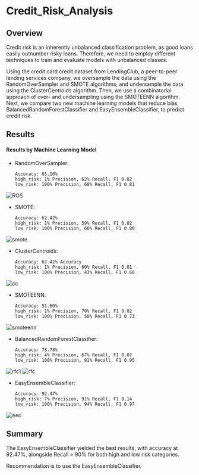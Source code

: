 # Credit_Risk_Analysis

## Overview
Credit risk is an inherently unbalanced classification problem, as good loans easily outnumber risky loans. Therefore, we need to employ different techniques to train and evaluate models with unbalanced classes.
  
Using the credit card credit dataset from LendingClub, a peer-to-peer lending services company, we oversample the data using the RandomOverSampler and SMOTE algorithms, and undersample the data using the ClusterCentroids algorithm. Then, we use a combinatorial approach of over- and undersampling using the SMOTEENN algorithm. Next, we compare two new machine learning models that reduce bias, BalancedRandomForestClassifier and EasyEnsembleClassifier, to predict credit risk. 

## Results

#### Results by Machine Learning Model
  
  - RandomOverSampler: 
  
        Accuracy: 65.16%  
        high_risk: 1% Precision, 62% Recall, F1 0.02
        low_risk: 100% Precision, 68% Recall, F1 0.81
        
![ROS](https://user-images.githubusercontent.com/88443672/148702436-f7999479-c3f7-485c-adb7-cb7b3a975035.png)

  - SMOTE: 
  
        Accuracy: 62.42% 
        high_risk: 1% Precision, 59% Recall, F1 0.02
        low_risk: 100% Precision, 66% Recall, F1 0.80
        
![smote](https://user-images.githubusercontent.com/88443672/148702450-33e73106-3ac3-44ed-a5fb-334a1aaea584.png)

  - ClusterCentroids: 
        
        Accuracy: 62.42% Accuracy
        high_risk: 1% Precision, 60% Recall, F1 0.01
        low_risk: 100% Precision, 43% Recall, F1 0.60
        
![cc](https://user-images.githubusercontent.com/88443672/148702457-9aef8113-79b7-453c-a0a7-ccb6b8dd7dd3.png)

  - SMOTEENN: 
       
        Accuracy: 51.60%
        high_risk: 1% Precision, 70% Recall, F1 0.02
        low_risk: 100% Precision, 58% Recall, F1 0.73
        
 ![smoteenn](https://user-images.githubusercontent.com/88443672/148702422-ca9a4379-2d7d-47a9-9a3e-b8f9e5a680ad.png)
 
  - BalancedRandomForestClassifier: 
        
        Accuracy: 78.78%
        high_risk: 4% Precision, 67% Recall, F1 0.07
        low_risk: 100% Precision, 91% Recall, F1 0.95
        
 ![rfc1](https://user-images.githubusercontent.com/88443672/148701859-78c6d873-a634-4d9a-b803-9039bf9fe0f5.png)
 ![rfc](https://user-images.githubusercontent.com/88443672/148701878-ace53fcb-8f82-4956-9dd3-e8a7413f2d08.png)

  - EasyEnsembleClassifier: 
        
        Accuracy: 92.47%
        high_risk: 7% Precision, 91% Recall, F1 0.14
        low_risk: 100% Precision, 94% Recall, F1 0.97
        
 ![eec](https://user-images.githubusercontent.com/88443672/148701855-78b92631-91b1-4a02-8d2e-8c0be37fb260.png)

  
## Summary
The EasyEnsembleClassifier yielded the best results, with accuracy at 92.47%, alongside Recall > 90% for both high and low risk categories.

Recommendation is to use the EasyEnsembleClassifier.
